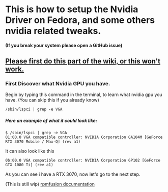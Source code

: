 # This is how to setup the Nvidia Driver on Fedora, and some others nvidia related tweaks.

#### (If you break your system please open a GitHub issue)

## [Please first do this part of the wiki, or this won't work.](dnf-and-repo-tweak.md)

### First Discover what Nvidia GPU you have.
Begin by typing this command in the terminal, to learn what nvidia gpu you have. (You can skip this if you already know)
```
/sbin/lspci | grep -e VGA
```
##### Here an example of what it could look like:
``` 
$ /sbin/lspci | grep -e VGA
01:00.0 VGA compatible controller: NVIDIA Corporation GA104M [GeForce RTX 3070 Mobile / Max-Q] (rev a1)
```
It can also look like this
```
0b:00.0 VGA compatible controller: NVIDIA Corporation GP102 [GeForce GTX 1080 Ti] (rev a1)
```
As you can see i have a RTX 3070, now let's go to the next step.


(This is still wip) [rpmfusion documentation](https://rpmfusion.org/Howto/NVIDIA)
